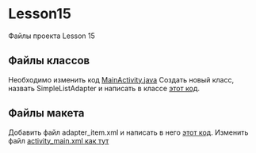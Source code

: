 # Lesson15
Файлы проекта Lesson 15

## Файлы классов
Необходимо изменить код [MainActivity.java](https://github.com/khurshedgulov/Lesson15/blob/master/app/src/main/java/company/my/lesson15/MainActivity.java)
Создать новый класс, назвать SimpleListAdapter и написать в классе [этот код](https://github.com/khurshedgulov/Lesson15/blob/master/app/src/main/java/company/my/lesson15/SampleListAdapter.java).

## Файлы макета
Добавить файл adapter_item.xml и написать в него [этот код](https://github.com/khurshedgulov/Lesson15/blob/master/app/src/main/res/layout/adapter_item.xml).
Изменить файл [activity_main.xml как тут](https://github.com/khurshedgulov/Lesson15/blob/master/app/src/main/res/layout/activity_main.xml)
